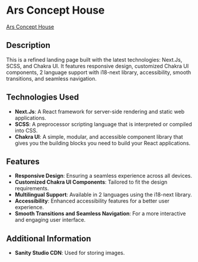 # Ars Concept House

[Ars Concept House](https://www.arsconcepthouses.com/en)

## Description

This is a refined landing page built with the latest technologies: Next.Js, SCSS, and Chakra UI. It features responsive design, customized Chakra UI components, 2 language support with i18-next library, accessibility, smooth transitions, and seamless navigation.

## Technologies Used

- **Next.Js**: A React framework for server-side rendering and static web applications.
- **SCSS**: A preprocessor scripting language that is interpreted or compiled into CSS.
- **Chakra UI**: A simple, modular, and accessible component library that gives you the building blocks you need to build your React applications.

## Features

- **Responsive Design**: Ensuring a seamless experience across all devices.
- **Customized Chakra UI Components**: Tailored to fit the design requirements.
- **Multilingual Support**: Available in 2 languages using the i18-next library.
- **Accessibility**: Enhanced accessibility features for a better user experience.
- **Smooth Transitions and Seamless Navigation**: For a more interactive and engaging user interface.

## Additional Information

- **Sanity Studio CDN**: Used for storing images.
